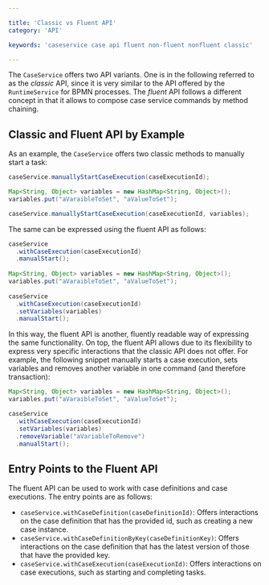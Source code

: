 ```yaml
---

title: 'Classic vs Fluent API'
category: 'API'

keywords: 'caseservice case api fluent non-fluent nonfluent classic'

---
```


<!-- move this to the user guide as soon as there is a concept on how separate CMMN and BPMN concerns in it -->

The `CaseService` offers two API variants. One is in the following referred to as the *classic* API, since it is very similar to the API offered by the `RuntimeService` for BPMN processes. The *fluent* API follows a different concept in that it allows to compose case service commands by method chaining.

## Classic and Fluent API by Example

As an example, the `CaseService` offers two classic methods to manually start a task: 

```java
caseService.manuallyStartCaseExecution(caseExecutionId);

Map<String, Object> variables = new HashMap<String, Object>();
variables.put("aVaraibleToSet", "aValueToSet");

caseService.manuallyStartCaseExecution(caseExecutionId, variables);
```

The same can be expressed using the fluent API as follows:

```java
caseService
  .withCaseExecution(caseExecutionId)
  .manualStart();
  
Map<String, Object> variables = new HashMap<String, Object>();
variables.put("aVaraibleToSet", "aValueToSet");
  
caseService
  .withCaseExecution(caseExecutionId)
  .setVariables(variables)
  .manualStart();
```

In this way, the fluent API is another, fluently readable way of expressing the same functionality. On top, the fluent API allows due to its flexibility to express very specific interactions that the classic API does not offer. For example, the following snippet manually starts a case execution, sets variables and removes another variable in one command (and therefore transaction):

```java
Map<String, Object> variables = new HashMap<String, Object>();
variables.put("aVaraibleToSet", "aValueToSet");

caseService
  .withCaseExecution(caseExecutionId)
  .setVariables(variables)
  .removeVariable("aVariableToRemove")
  .manualStart();
```


## Entry Points to the Fluent API

The fluent API can be used to work with case definitions and case executions. The entry points are as follows:

* `caseService.withCaseDefinition(caseDefinitionId)`: Offers interactions on the case definition that has the provided id, such as creating a new case instance.
* `caseService.withCaseDefinitionByKey(caseDefinitionKey)`: Offers interactions on the case definition that has the latest version of those that have the provided key.
* `caseService.withCaseExecution(caseExecutionId)`: Offers interactions on case executions, such as starting and completing tasks.